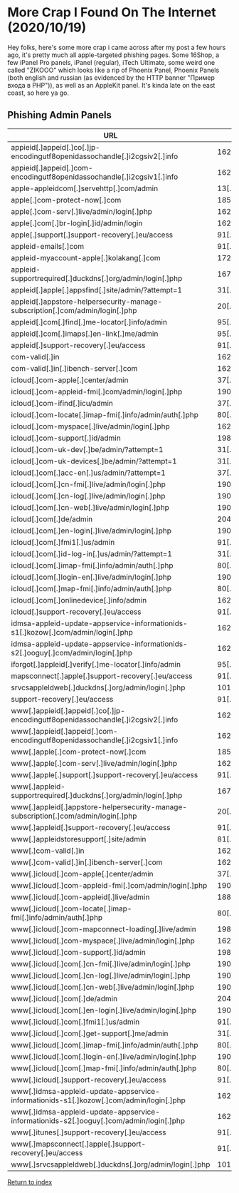 # More Crap I Found On The Internet (2020/10/19)

Hey folks, here's some more crap i came across after my post a few hours ago, it's pretty much all apple-targeted phishing pages. Some 16Shop, a few iPanel Pro panels, iPanel (regular), iTech Ultimate, some weird one called "ZIKOOO" which looks like a rip of Phoenix Panel, Phoenix Panels (both english and russian (as evidenced by the HTTP banner "Пример входа в PHP")), as well as an AppleKit panel. It's kinda late on the east coast, so here ya go.

## Phishing Admin Panels

| URL                                                                                     | IP                    |
| --------------------------------------------------------------------------------------- | --------------------- |
| appieid[.]appeid[.]co[.]jp-encodingutf8openidassochandle[.]i2cgsiv2[.]info              | 162[.]144[.]67[.]32   |
| appieid[.]appeid[.]com-encodingutf8openidassochandle[.]i2cgsiv1[.]info                  | 162[.]144[.]67[.]32   |
| apple-appleidcom[.]servehttp[.]com/admin                                                | 13[.]66[.]5[.]101     |
| apple[.]com-protect-now[.]com                                                           | 185[.]87[.]187[.]160  |
| apple[.]com-serv[.]live/admin/login[.]php                                               | 162[.]223[.]31[.]2    |
| apple[.]com[.]br-login[.]id/admin/login                                                 | 162[.]0[.]232[.]164   |
| apple[.]support[.]support-recovery[.]eu/access                                          | 91[.]234[.]99[.]159   |
| appleid-emails[.]com                                                                    | 91[.]234[.]99[.]209   |
| appleid-myaccount-apple[.]kolakang[.]com                                                | 172[.]217[.]8[.]19    |
| appleid-supportrequired[.]duckdns[.]org/admin/login[.]php                               | 167[.]172[.]117[.]194 |
| appleid[.]apple[.]appsfind[.]site/admin/?attempt=1                                      | 31[.]31[.]198[.]107   |
| appleid[.]appstore-helpersecurity-manage-subscription[.]com/admin/login[.]php           | 20[.]185[.]68[.]254   |
| appleid[.]com[.]find[.]me-locator[.]info/admin                                          | 95[.]46[.]114[.]15    |
| appleid[.]com[.]imaps[.]en-link[.]me/admin                                              | 95[.]46[.]114[.]15    |
| appleid[.]support-recovery[.]eu/access                                                  | 91[.]234[.]99[.]159   |
| com-valid[.]in                                                                          | 162[.]241[.]85[.]228  |
| com-valid[.]in[.]ibench-server[.]com                                                    | 162[.]241[.]85[.]228  |
| icloud[.]com-apple[.]center/admin                                                       | 37[.]46[.]132[.]208   |
| icloud[.]com-appleid-fmi[.]com/admin/login[.]php                                        | 190[.]14[.]38[.]22    |
| icloud[.]com-ifind[.]icu/admin                                                          | 37[.]230[.]113[.]14   |
| icloud[.]com-locate[.]imap-fmi[.]info/admin/auth[.]php                                  | 80[.]87[.]203[.]19    |
| icloud[.]com-myspace[.]live/admin/login[.]php                                           | 162[.]223[.]31[.]2    |
| icloud[.]com-support[.]id/admin                                                         | 198[.]252[.]104[.]170 |
| icloud[.]com-uk-dev[.]be/admin/?attempt=1                                               | 31[.]31[.]198[.]147   |
| icloud[.]com-uk-devices[.]be/admin/?attempt=1                                           | 31[.]31[.]198[.]147   |
| icloud[.]com[.]acc-en[.]us/admin/?attempt=1                                             | 37[.]140[.]192[.]33   |
| icloud[.]com[.]cn-fmi[.]live/admin/login[.]php                                          | 190[.]14[.]38[.]22    |
| icloud[.]com[.]cn-log[.]live/admin/login[.]php                                          | 190[.]14[.]38[.]22    |
| icloud[.]com[.]cn-web[.]live/admin/login[.]php                                          | 190[.]14[.]38[.]22    |
| icloud[.]com[.]de/admin                                                                 | 204[.]11[.]58[.]144   |
| icloud[.]com[.]en-login[.]live/admin/login[.]php                                        | 190[.]14[.]38[.]22    |
| icloud[.]com[.]fmi1[.]us/admin                                                          | 91[.]234[.]99[.]209   |
| icloud[.]com[.]id-log-in[.]us/admin/?attempt=1                                          | 31[.]31[.]198[.]206   |
| icloud[.]com[.]imap-fmi[.]info/admin/auth[.]php                                         | 80[.]87[.]203[.]19    |
| icloud[.]com[.]login-en[.]live/admin/login[.]php                                        | 190[.]14[.]38[.]22    |
| icloud[.]com[.]map-fmi[.]info/admin/auth[.]php                                          | 80[.]87[.]203[.]19    |
| icloud[.]com[.]onlinedevice[.]info/admin                                                | 162[.]0[.]235[.]147   |
| icloud[.]support-recovery[.]eu/access                                                   | 91[.]234[.]99[.]159   |
| idmsa-appleid-update-appservice-informationids-s1[.]kozow[.]com/admin/login[.]php       | 162[.]144[.]100[.]8   |
| idmsa-appleid-update-appservice-informationids-s2[.]ooguy[.]com/admin/login[.]php       | 162[.]144[.]100[.]8   |
| iforgot[.]appleid[.]verify[.]me-locator[.]info/admin                                    | 95[.]46[.]114[.]15    |
| mapsconnect[.]apple[.]support-recovery[.]eu/access                                      | 91[.]234[.]99[.]159   |
| srvcsappleldweb[.]duckdns[.]org/admin/login[.]php                                       | 101[.]32[.]166[.]248  |
| support-recovery[.]eu/access                                                            | 91[.]234[.]99[.]159   |
| www[.]appieid[.]appeid[.]co[.]jp-encodingutf8openidassochandle[.]i2cgsiv2[.]info        | 162[.]144[.]67[.]32   |
| www[.]appieid[.]appeid[.]com-encodingutf8openidassochandle[.]i2cgsiv1[.]info            | 162[.]144[.]67[.]32   |
| www[.]apple[.]com-protect-now[.]com                                                     | 185[.]87[.]187[.]160  |
| www[.]apple[.]com-serv[.]live/admin/login[.]php                                         | 162[.]223[.]31[.]2    |
| www[.]apple[.]support[.]support-recovery[.]eu/access                                    | 91[.]234[.]99[.]159   |
| www[.]appleid-supportrequired[.]duckdns[.]org/admin/login[.]php                         | 167[.]172[.]117[.]194 |
| www[.]appleid[.]appstore-helpersecurity-manage-subscription[.]com/admin/login[.]php     | 20[.]185[.]68[.]254   |
| www[.]appleid[.]support-recovery[.]eu/access                                            | 91[.]234[.]99[.]159   |
| www[.]appleidstoresupport[.]site/admin                                                  | 81[.]177[.]135[.]41   |
| www[.]com-valid[.]in                                                                    | 162[.]241[.]85[.]228  |
| www[.]com-valid[.]in[.]ibench-server[.]com                                              | 162[.]241[.]85[.]228  |
| www[.]icloud[.]com-apple[.]center/admin                                                 | 37[.]46[.]132[.]208   |
| www[.]icloud[.]com-appleid-fmi[.]com/admin/login[.]php                                  | 190[.]14[.]38[.]22    |
| www[.]icloud[.]com-appleid[.]live/admin                                                 | 188[.]120[.]228[.]235 |
| www[.]icloud[.]com-locate[.]imap-fmi[.]info/admin/auth[.]php                            | 80[.]87[.]203[.]19    |
| www[.]icloud[.]com-mapconnect-loading[.]live/admin                                      | 198[.]252[.]104[.]159 |
| www[.]icloud[.]com-myspace[.]live/admin/login[.]php                                     | 162[.]223[.]31[.]2    |
| www[.]icloud[.]com-support[.]id/admin                                                   | 198[.]252[.]104[.]170 |
| www[.]icloud[.]com[.]cn-fmi[.]live/admin/login[.]php                                    | 190[.]14[.]38[.]22    |
| www[.]icloud[.]com[.]cn-log[.]live/admin/login[.]php                                    | 190[.]14[.]38[.]22    |
| www[.]icloud[.]com[.]cn-web[.]live/admin/login[.]php                                    | 190[.]14[.]38[.]22    |
| www[.]icloud[.]com[.]de/admin                                                           | 204[.]11[.]58[.]144   |
| www[.]icloud[.]com[.]en-login[.]live/admin/login[.]php                                  | 190[.]14[.]38[.]22    |
| www[.]icloud[.]com[.]fmi1[.]us/admin                                                    | 91[.]234[.]99[.]209   |
| www[.]icloud[.]com[.]get-support[.]me/admin                                             | 31[.]148[.]99[.]152   |
| www[.]icloud[.]com[.]imap-fmi[.]info/admin/auth[.]php                                   | 80[.]87[.]203[.]19    |
| www[.]icloud[.]com[.]login-en[.]live/admin/login[.]php                                  | 190[.]14[.]38[.]22    |
| www[.]icloud[.]com[.]map-fmi[.]info/admin/auth[.]php                                    | 80[.]87[.]203[.]19    |
| www[.]icloud[.]support-recovery[.]eu/access                                             | 91[.]234[.]99[.]159   |
| www[.]idmsa-appleid-update-appservice-informationids-s1[.]kozow[.]com/admin/login[.]php | 162[.]144[.]100[.]8   |
| www[.]idmsa-appleid-update-appservice-informationids-s2[.]ooguy[.]com/admin/login[.]php | 162[.]144[.]100[.]8   |
| www[.]itunes[.]support-recovery[.]eu/access                                             | 91[.]234[.]99[.]159   |
| www[.]mapsconnect[.]apple[.]support-recovery[.]eu/access                                | 91[.]234[.]99[.]159   |
| www[.]srvcsappleldweb[.]duckdns[.]org/admin/login[.]php                                 | 101[.]32[.]166[.]248  |

[Return to index](/)
